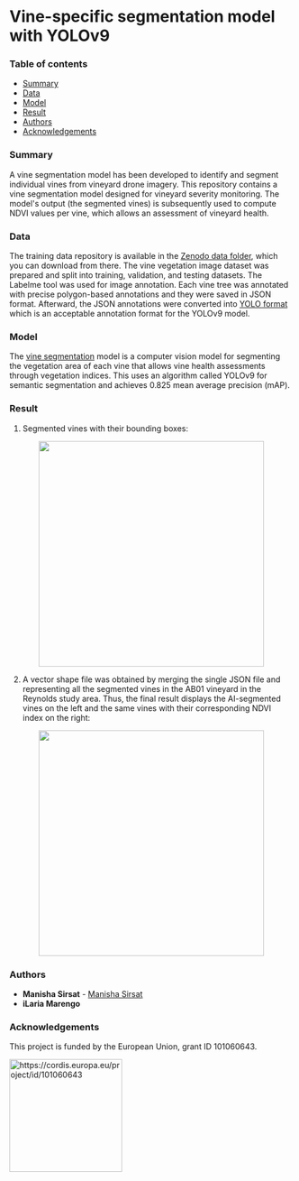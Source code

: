 # Vine-specific segmentation model with YOLOv9

### Table of contents

* [Summary](#summary)
* [Data](#data)
* [Model](#model)
* [Result](#result)
* [Authors](#authors)
* [Acknowledgements](#acknowledgements)

### Summary

A vine segmentation model has been developed to identify and segment individual vines from vineyard drone imagery. This repository contains a vine segmentation model designed for vineyard severity monitoring. The model's output (the segmented vines) is subsequently used to compute NDVI values per vine, which allows an assessment of vineyard health.


### Data
The training data repository is available in the [Zenodo data folder](https://zenodo.org/...), which you can download from there. The vine vegetation image dataset was prepared and split into training, validation, and testing datasets. The Labelme tool was used for image annotation. Each vine tree was annotated with precise polygon-based annotations and they were saved in JSON format. Afterward, the JSON annotations were converted into [YOLO format](https://github.com/ICAERUS-EU/AI4Leafhopper/vine_segmentation/yolo_2_geojson.py) which is an acceptable annotation format for the YOLOv9 model.


### Model

The [vine segmentation](https://github.com/ICAERUS-EU/AI4Leafhopper/vine_segmentation/model/best.pt) model is a computer vision model for segmenting the vegetation area of each vine that allows vine health assessments through vegetation indices. This uses an algorithm called YOLOv9 for semantic segmentation and achieves 0.825 mean average precision (mAP).


### Result

1. Segmented vines with their bounding boxes:  

<p align="center">
  <img src="https://github.com/ICAERUS-EU/AI4Leafhopper/vine_segmentation/images/crop_20240528_code_reyAB01_154.png" width="400" height="400">
</p>

2. A vector shape file was obtained by merging the single JSON file and representing all the segmented vines in the AB01 vineyard in the Reynolds study area. Thus, the final result displays the AI-segmented vines on the left and the same vines with their corresponding NDVI index on the right:

<p align="center">
  <img src="https://github.com/ICAERUS-EU/AI4Leafhopper/vine_segmentation/images/17_results_NDVI_segmentation.jpg" width="400" height="400">
</p>


### Authors
* **Manisha Sirsat** - [Manisha Sirsat](https://github.com/manishasirsat)
* **iLaria Marengo**


### Acknowledgements
This project is funded by the European Union, grant ID 101060643.


<img src="https://rea.ec.europa.eu/sites/default/files/styles/oe_theme_medium_no_crop/public/2021-04/EN-Funded%20by%20the%20EU-POS.jpg" alt="https://cordis.europa.eu/project/id/101060643" width="200"/>
